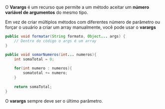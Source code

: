 O **Varargs** é um recurso que permite a um método aceitar um **número variável de argumentos** do mesmo tipo.

Em vez de criar múltiplos métodos com diferentes número de parâmetro ou forçar o usuário a criar um array manualmente, você pode usar o **varargs**

```Java
public void formatar(String formato, Object... args) {
	// Dentro do código o args é um array
}

public void somarNumeros(int... numeros){
	int somaTotal = 0;
	
	for(int numero : numeros){
		somatotal += numero;
	}
	
	return somaTotal;
}

```

O **varargs** sempre deve ser o último parâmetro.
